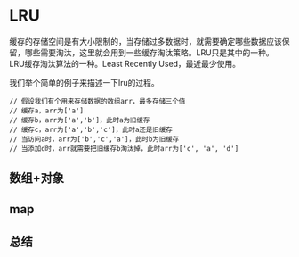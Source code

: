 # LRU
缓存的存储空间是有大小限制的，当存储过多数据时，就需要确定哪些数据应该保留，哪些需要淘汰，这里就会用到一些缓存淘汰策略。LRU只是其中的一种。
LRU缓存淘汰算法的一种。Least Recently Used，最近最少使用。

我们举个简单的例子来描述一下lru的过程。
``` 
// 假设我们有个用来存储数据的数组arr，最多存储三个值
// 缓存a，arr为['a']
// 缓存b，arr为['a','b']，此时a为旧缓存
// 缓存c，arr为['a','b','c']，此时a还是旧缓存
// 当访问a时，arr为['b','c','a']，此时b为旧缓存
// 当添加d时，arr就需要把旧缓存b淘汰掉，此时arr为['c', 'a', 'd']
```

## 数组+对象

## map

## 总结